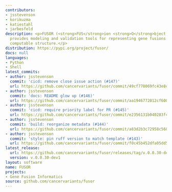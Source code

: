```yaml
---
contributors:
- jsstevenson
- korikuzma
- katiestahl
- jarbesfeld
description: <p>FUSOR (<strong>FUS</strong>ion <strong>O</strong>bject <strong>R</strong>epresentation)
  provides modeling and validation tools for representing gene fusions in a flexible,
  computable structure.</p>
distribution: https://pypi.org/project/fusor/
docs: null
languages:
- Python
- Shell
latest_commits:
- author: jsstevenson
  commit: 'cicd: remove close issue action (#147)'
  url: https://github.com/cancervariants/fusor/commit/49cf778069fc43e8c087a10be148c171dbc11363
- author: jsstevenson
  commit: 'docs: README glow up (#146)'
  url: https://github.com/cancervariants/fusor/commit/aa1946772012cf6001c8ec1bc4d0122dc592d828
- author: jsstevenson
  commit: 'cicd: require priority label for PR (#145)'
  url: https://github.com/cancervariants/fusor/commit/e2356131b040283fcbd7b8d7bc760b2107ef4a1b
- author: jsstevenson
  commit: 'build: reorganize metadata (#144)'
  url: https://github.com/cancervariants/fusor/commit/a83d2b3c72958c568dbb83eecf48334ce79f0af4
- author: jsstevenson
  commit: 'style: pin ruff version to match template (#143)'
  url: https://github.com/cancervariants/fusor/commit/f0c45b452dfa05dd52b536d9fae49f53ffeb45e7
latest_release:
  url: https://github.com/cancervariants/fusor/releases/tag/v.0.0.30-dev1
  version: v.0.0.30-dev1
layout: software
name: FUSOR
projects:
- Gene Fusion Informatics
source: github.com/cancervariants/fusor
---
```


